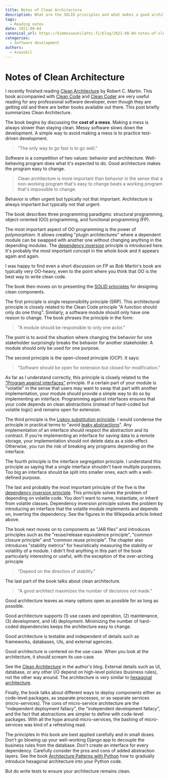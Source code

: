 ```yaml
---
title: Notes of Clean Architecture
description: What are the SOLID principles and what makes a good architecture
tags:
  - Reading notes
date: 2021-08-04
canonical_url: https://kimmosaaskilahti.fi/blog/2021-08-04-notes-of-clean-architecture/
categories:
  - Software development
authors:
  - ksaaskil
---
```


# Notes of Clean Architecture

I recently finished reading [Clean Architecture](https://www.goodreads.com/book/show/18043011-clean-architecture) by Robert C. Martin. This book accompanied with [Clean Code](https://www.goodreads.com/book/show/3735293-clean-code) and [Clean Coder](https://www.goodreads.com/book/show/10284614-the-clean-coder) are very useful reading for any professional software developer, even though they are getting old and there are better books available out there. This post briefly summarizes Clean Architecture.

<!-- more -->

The book begins by discussing the **cost of a mess**. Making a mess is always slower than staying clean. Messy software slows down the development. A simple way to avoid making a mess is to practice test-driven development.

> "The only way to go fast is to go well."

Software is a competition of two values: behavior and architecture. Well-behaving program does what it's expected to do. Good architecture makes the program easy to change.

> Clean architecture is more important than behavior in the sense that a non-working program that's easy to change beats a working program that's impossible to change.

Behavior is often urgent but typically not that important. Architecture is always important but typically not that urgent.

The book describes three programming paradigms: structural programming, object-oriented (OO) programming, and functional programming (FP).

The most important aspect of OO programming is the power of _polymorphism_. It allows creating "plugin architectures" where a dependent module can be swapped with another one without changing anything in the depending modules. The [dependency inversion](https://en.wikipedia.org/wiki/Dependency_inversion_principle) principle is introduced here. It's probably the most important concept in the whole book and it appears again and again.

I was happy to find even a short discussion on FP as Bob Martin's book are typically very OO-heavy, even to the point where you think that OO is the best way to write clean code.

The book then moves on to presenting the [SOLID principles](https://en.wikipedia.org/wiki/SOLID) for designing clean components.

The first principle is single responsibility principle (SRP). This architectural principle is closely related to the Clean Code principle "A function should only do one thing". Similarly, a software module should only have one reason to change. The book phrases the principle in the form:

> "A module should be responsible to only one actor."

The point is to avoid the situation where changing the behavior for one stakeholder surprisingly breaks the behavior for another stakeholder. A module should only be used for one purpose.

The second principle is the open-closed principle (OCP). It says:

> "Software should be open for extension but closed for modification."

As far as I understand correctly, this principle is closely related to the ["Program against interfaces"](https://stackoverflow.com/questions/383947/what-does-it-mean-to-program-to-an-interface) principle. If a certain part of your module is "volatile" in the sense that users may want to swap that part with another implementation, your module should provide a simple way to do so by implementing an interface. Programming against interfaces ensures that your code depends on clean abstractions (instead of hard-coded but volatile logic) and remains open for extension.

The third principle is the [Liskov substitution principle](https://en.wikipedia.org/wiki/Liskov_substitution_principle). I would condense the principle in practical terms to "avoid [leaky abstractions](https://www.joelonsoftware.com/2002/11/11/the-law-of-leaky-abstractions/)". Any implementation of an interface should respect the abstraction and its contract. If you're implementing an interface for saving data to a remote storage, your implementation should not delete data as a side-effect. Otherwise, you run the risk of breaking any programs depending on the interface.

The fourth principle is the interface segregation principle. I understand this principle as saying that a single interface shouldn't have multiple purposes. Too big an interface should be split into smaller ones, each with a well-defined purpose.

The last and probably the most important principle of the five is the [dependency inversion principle](https://en.wikipedia.org/wiki/Dependency_inversion_principle). This principle solves the problem of depending on volatile code. You don't want to name, instantiate, or inherit from volatile classes. Dependency inversion principle solves the problem by introducing an interface that the volatile module implements and depends on, inverting the dependency. See the figures in the Wikipedia article linked above.

The book next moves on to components as "JAR files" and introduces principles such as the "reuse/release equivalence principle", "common closure principle" and "common reuse principle". The chapter also introduces "stability metrics" for heuristically measuring the stability or volatility of a module. I didn't find anything in this part of the book particularly interesting or useful, with the exception of the over-arching principle

> "Depend on the direction of stability."

The last part of the book talks about clean architecture.

> "A good architect maximizes the number of decisions not made."

Good architecture leaves as many options open as possible for as long as possible.

Good architecture supports (1) use cases and operation, (2) maintenance, (3) development, and (4) deployment. Minimizing the number of hard-coded dependencies keeps the architecture easy to change.

Good architecture is testable and independent of details such as frameworks, databases, UIs, and external agencies.

Good architecture is centered on the use-case. When you look at the architecture, it should scream its use-case.

See the [Clean Architecture](https://blog.cleancoder.com/uncle-bob/2012/08/13/the-clean-architecture.html) in the author's blog. External details such as UI, database, or any other I/O depend on high-level policies (business rules), not the other way around. The architecture is very similar to [hexagonal architecture](https://netflixtechblog.com/ready-for-changes-with-hexagonal-architecture-b315ec967749).

Finally, the book talks about different ways to deploy components either as code-level packages, as separate processes, or as separate services (micro-services). The cons of micro-service architecture are the "independent deployment fallacy", the "independent development fallacy", and the fact that abstractions are simpler to define with code-level packages. With all the hype around micro-services, the bashing of micro-services was kind of a refreshing read.

The principles in this book are best applied carefully and in small doses. Don't go blowing up your well-working Django app to decouple the business rules from the database. Don't create an interface for every dependency. Carefully consider the pros and cons of added abstraction layers. See the book [Architecture Patterns with Python](https://www.oreilly.com/library/view/architecture-patterns-with/9781492052197/) how to gradually introduce hexagonal architecture into your Python code.

But do write tests to ensure your architecture remains clean.
